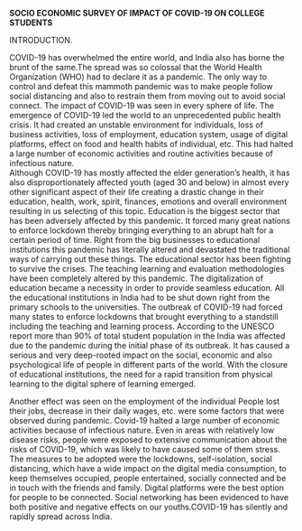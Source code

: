 **SOCIO ECONOMIC SURVEY OF IMPACT OF COVID-19 ON COLLEGE STUDENTS**

INTRODUCTION. 

  COVID-19 has overwhelmed the entire world, and India also has borne 
the brunt of the same.The spread was so colossal that the World Health 
Organization (WHO) had to declare it as a pandemic. The only way to control and 
defeat this mammoth pandemic was to make people follow social distancing and 
also to restrain them from moving out to avoid social connect. The impact of 
COVID-19 was seen in every sphere of life. The emergence of COVID-19 led the 
world to an unprecedented public health crisis. It had created an unstable 
environment for individuals, loss of business activities, loss of employment, 
education system, usage of digital platforms, effect on food and health habits of 
individual, etc. This had halted a large number of economic activities and routine 
activities because of infectious nature.  
                 Although COVID-19 has mostly affected the elder generation’s health, it 
has also disproportionately affected youth (aged 30 and below) in almost every 
other significant aspect of their life creating a drastic change in their education, 
health, work, spirit, finances, emotions and overall environment resulting in us 
selecting of this topic. 
                  Education is the biggest sector that has been adversely affected by this 
pandemic. It forced many great nations to enforce lockdown thereby bringing 
everything to an abrupt halt for a certain period of time. Right from the big 
businesses to educational institutions this pandemic has literally altered and 
devastated the traditional ways of carrying out these things. The educational sector 
has been fighting to survive the crises. The teaching learning and evaluation 
methodologies have been completely altered by this pandemic. The digitalization 
of education became a necessity in order to provide seamless education. All the 
educational institutions in India had to be shut down right from the primary schools 
to the universities. The outbreak of COVID-19 had forced many states to enforce 
lockdowns that brought everything to a standstill including the teaching and 
learning process. According to the UNESCO report more than 90% of total student 
population in the India was affected due to the pandemic during the initial phase 
of its outbreak. It has caused a serious and very deep-rooted impact on the social, 
economic and also psychological life of people in different parts of the world. With 
the closure of educational institutions, the need for a rapid transition from physical 
learning to the digital sphere of learning emerged. 
 

Another effect was seen on the employment of the individual People lost 
their jobs, decrease in their daily wages, etc. were some factors that were observed 
during pandemic. Covid-19 halted a large number of economic activities because 
of infectious nature. Even in areas with relatively low disease risks, people were 
exposed to extensive communication about the risks of COVID-19, which was likely 
to have caused some of them stress. The measures to be adopted were the 
lockdowns, self-isolation, social distancing, which have a wide impact on the digital 
media consumption, to keep themselves occupied, people entertained, socially 
connected and be in touch with the friends and family. Digital platforms were the 
best option for people to be connected. Social networking has been evidenced to 
have both positive and negative effects on our youths.COVID-19 has silently and 
rapidly spread across India. 
